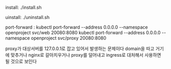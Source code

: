 install:
    ./install.sh

uinstall:
    ./uninstall.sh

port-forward :
    kubectl port-forward --address 0.0.0.0 --namespace openproject svc/web 20080:8080
    kubectl port-forward --address 0.0.0.0 --namespace openproject svc/proxy 20080:8080

proxy가 대상서버를 127.0.0.1로 잡고 있어서 발생하는 문제이다
domain을 따고 거기에 맞추거나 nginx로 갈아치우거나
proxy를 덜어내고 ingress로 대처해서 사용하면 될 것으로 보인다
